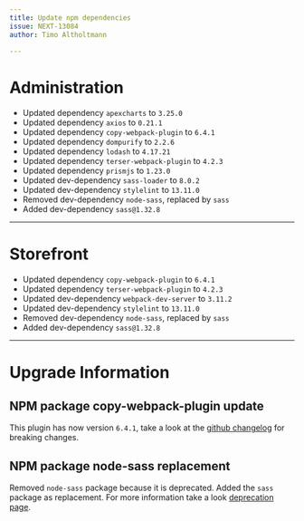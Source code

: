 ```yaml
---
title: Update npm dependencies
issue: NEXT-13084
author: Timo Altholtmann
 
---
```

# Administration
* Updated dependency `apexcharts` to `3.25.0`
* Updated dependency `axios` to `0.21.1`
* Updated dependency `copy-webpack-plugin` to `6.4.1`
* Updated dependency `dompurify` to `2.2.6`
* Updated dependency `lodash` to `4.17.21`
* Updated dependency `terser-webpack-plugin` to `4.2.3`
* Updated dependency `prismjs` to `1.23.0`
* Updated dev-dependency `sass-loader` to `8.0.2`
* Updated dev-dependency `stylelint` to `13.11.0`
* Removed dev-dependency `node-sass`, replaced by `sass`
* Added dev-dependency `sass@1.32.8`
___
# Storefront
* Updated dependency `copy-webpack-plugin` to `6.4.1`
* Updated dependency `terser-webpack-plugin` to `4.2.3`
* Updated dev-dependency `webpack-dev-server` to `3.11.2`
* Updated dev-dependency `stylelint` to `13.11.0`
* Removed dev-dependency `node-sass`, replaced by `sass`
* Added dev-dependency `sass@1.32.8`
___
# Upgrade Information
## NPM package copy-webpack-plugin update
This plugin has now version `6.4.1`, take a look at the [github changelog](https://github.com/webpack-contrib/copy-webpack-plugin/releases/tag/v6.0.0) for breaking changes.

## NPM package node-sass replacement
Removed `node-sass` package because it is deprecated. Added the `sass` package as replacement. For more information take a look [deprecation page](https://sass-lang.com/blog/libsass-is-deprecated).
